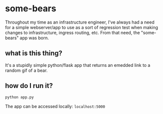 # some-bears
Throughout my time as an infrastructure engineer, I've always had a need for a simple webserver/app to use as a sort of regression test when making changes to infrastructure, ingress routing, etc. From that need, the "some-bears" app was born.

## what is this thing?
It's a stupidly simple python/flask app that returns an emedded link to a random gif of a bear.

## how do I run it?
```python app.py```

The app can be accessed locally:
```localhost:5000```